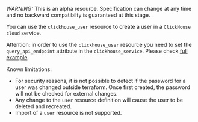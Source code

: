 *WARNING:* This is an alpha resource. Specification can change at any time and no backward compatibilty is guaranteed at this stage.

You can use the `clickhouse_user` resource to create a user in a `ClickHouse cloud` service.

Attention: in order to use the `clickhouse_user` resource you need to set the `query_api_endpoint` attribute in the `clickhouse_service`.
Please check [full example](https://github.com/smugantechamb/terraform-provider-clickhouse/blob/main/examples/rbac/main.tf).

Known limitations:

- For security reasons, it is not possible to detect if the password for a user was changed outside terraform. Once first created, the password will not be checked for external changes.
- Any change to the `user` resource definition will cause the user to be deleted and recreated.
- Import of a `user` resource is not supported.
